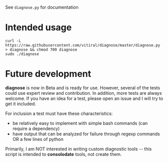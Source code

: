 See `diagnose.py` for documentation

# Intended usage
```
curl -L https://raw.githubusercontent.com/vitiral/diagnose/master/diagnose.py > diagnose && chmod 700 diagnose
sudo ./diagnose
```

# Future development

**diagnose** is now in Beta and is ready for use. However, several of the tests could use expert review and
contribution. In addition, more tests are always welcome. If you have an idea for a test, please open an
issue and I will try to get it included.

For inclusion a test must have these characteristics:
- be relatively easy to implement with simple bash commands (can require a dependency)
- have output that can be analyzed for failure through regexp commands OR a few lines of python

Primarily, I am NOT interested in writing custom diagnostic tools -- this script is intended to **consolodate**
tools, not create them.

